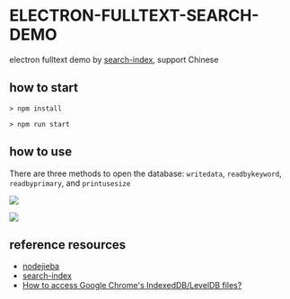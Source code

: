 # ELECTRON-FULLTEXT-SEARCH-DEMO

electron fulltext demo by [search-index](https://github.com/fergiemcdowall/search-index), support Chinese

## how to start

```
> npm install

> npm run start
```

## how to use

There are three methods to open the database: `writedata`, `readbykeyword`, `readbyprimary`, and `printusesize`

![](https://yx-web-nosdn.netease.im/quickhtml%2Fassets%2Fyunxin%2FELECTRON-FULLTEXT-SEARCH-DB%2F1614221330717.jpg)

![](https://yx-web-nosdn.netease.im/quickhtml%2Fassets%2Fyunxin%2FELECTRON-FULLTEXT-SEARCH-DB%2F1614221398901.jpg)

## reference resources

* [nodejieba](https://github.com/yanyiwu/nodejieba)
* [search-index](https://github.com/fergiemcdowall/search-index)
* [How to access Google Chrome's IndexedDB/LevelDB files?](https://stackoverflow.com/questions/35074659/how-to-access-google-chromes-indexeddb-leveldb-files)

